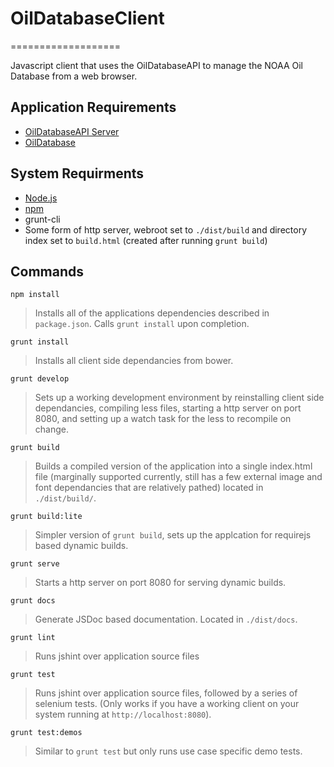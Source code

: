 # OilDatabaseClient
===================

Javascript client that uses the OilDatabaseAPI to manage the NOAA  Oil Database
from a web browser.

## Application Requirements
* [OilDatabaseAPI Server](../web_api)
* [OilDatabase](../oil_db)

## System Requirments
* [Node.js](http://nodejs.org/)
* [npm](http://www.npmjs.org/)
* grunt-cli
* Some form of http server, webroot set to `./dist/build` and directory index set to `build.html` (created after running `grunt build`)

## Commands
`npm install`
> Installs all of the applications dependencies described in `package.json`. Calls `grunt install` upon completion.

`grunt install`
> Installs all client side dependancies from bower.

`grunt develop`
> Sets up a working development environment by reinstalling client side dependancies, compiling less files, starting a http server on port 8080, and setting up a watch task for the less to recompile on change.

`grunt build`
> Builds a compiled version of the application into a single index.html file (marginally supported currently, still has a few external image and font dependancies that are relatively pathed) located in `./dist/build/`.

`grunt build:lite`
> Simpler version of `grunt build`, sets up the applcation for requirejs based dynamic builds.

`grunt serve`
> Starts a http server on port 8080 for serving dynamic builds.

`grunt docs`
> Generate JSDoc based documentation. Located in `./dist/docs`.

`grunt lint`
> Runs jshint over application source files

`grunt test`
> Runs jshint over application source files, followed by a series of selenium tests. (Only works if you have a working client on your system running at `http://localhost:8080`).

`grunt test:demos`
> Similar to `grunt test` but only runs use case specific demo tests.
